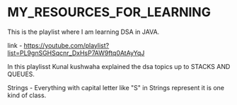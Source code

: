# MY_RESOURCES_FOR_LEARNING

This is the playlist where I am learning DSA in JAVA.

link - https://youtube.com/playlist?list=PL9gnSGHSqcnr_DxHsP7AW9ftq0AtAyYqJ

In this playlisst Kunal kushwaha explained the dsa topics up to STACKS AND QUEUES.

Strings - Everything with capital letter like "S" in Strings represent it is one kind of class. 


